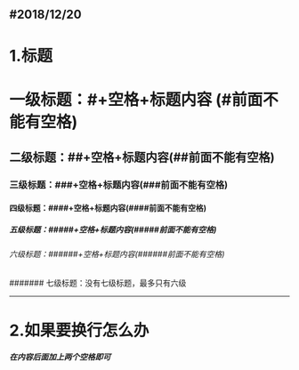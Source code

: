 #2018/12/20
---  
# 1.标题  
# 一级标题：#+空格+标题内容 (#前面不能有空格) 
## 二级标题：##+空格+标题内容(##前面不能有空格)
### 三级标题：###+空格+标题内容(###前面不能有空格)
#### 四级标题：####+空格+标题内容(####前面不能有空格)
##### 五级标题：#####+空格+标题内容(#####前面不能有空格)
###### 六级标题：######+空格+标题内容(######前面不能有空格)
####### 七级标题：没有七级标题，最多只有六级  

---  
# 2.如果要换行怎么办  
   ***在内容后面加上两个空格即可***

     